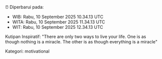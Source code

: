 ⏰ Diperbarui pada:
- WIB: Rabu, 10 September 2025 10.34.13 UTC
- WITA: Rabu, 10 September 2025 11.34.13 UTC
- WIT: Rabu, 10 September 2025 12.34.13 UTC

Kutipan Inspiratif:
"There are only two ways to live your life. One is as though nothing is a miracle. The other is as though everything is a miracle"


Kategori: motivational

